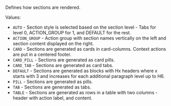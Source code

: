 Defines how sections are rendered.

Values: 

* ``AUTO`` - Section style is selected based on the section level - Tabs for level 0, ACTION_GROUP for 1, and DEFAULT for the rest.
* ``ACTION_GROUP`` - Action group with section names vertically on the left and section content displayed on the right.
* ``CARD`` - Sections are generated as cards in card-columns. Context actions are put in a centered footer. 
* ``CARD_PILL`` - Sections are generated as card pills.
* ``CARD_TAB`` - Sections are generated as card tabs.
* ``DEFAULT`` - Sections are generated as blocks with Hx headers where x starts with 3 and increases for each additional paragraph level up to H6.
* ``PILL`` - Sections are generated as pills.
* ``TAB`` - Sections are generated as tabs.
* ``TABLE`` - Sections are generated as rows in a table with two columns - header with action label, and content. 
